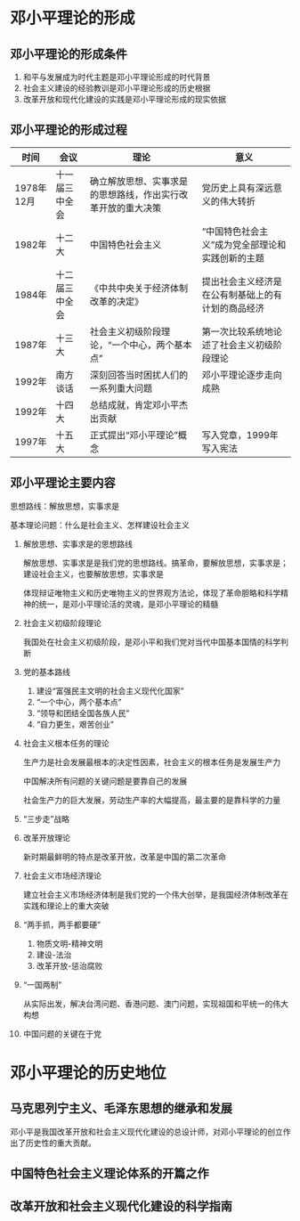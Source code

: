 # 邓小平理论的形成

## 邓小平理论的形成条件

1. 和平与发展成为时代主题是邓小平理论形成的时代背景
2. 社会主义建设的经验教训是邓小平理论形成的历史根据
3. 改革开放和现代化建设的实践是邓小平理论形成的现实依据

## 邓小平理论的形成过程

|时间|会议|理论|意义|
|-|-|-|-|
|1978年12月|十一届三中全会|确立解放思想、实事求是的思想路线，作出实行改革开放的重大决策|党历史上具有深远意义的伟大转折|
|1982年|十二大|中国特色社会主义|“中国特色社会主义”成为党全部理论和实践创新的主题|
|1984年|十二届三中全会|《中共中央关于经济体制改革的决定》|提出社会主义经济是在公有制基础上的有计划的商品经济|
|1987年|十三大|社会主义初级阶段理论，“一个中心，两个基本点”|第一次比较系统地论述了社会主义初级阶段理论|
|1992年|南方谈话|深刻回答当时困扰人们的一系列重大问题|邓小平理论逐步走向成熟|
|1992年|十四大|总结成就，肯定邓小平杰出贡献||
|1997年|十五大|正式提出“邓小平理论”概念|写入党章，1999年写入宪法|

## 邓小平理论主要内容

思想路线：解放思想，实事求是

基本理论问题：什么是社会主义、怎样建设社会主义

1. 解放思想、实事求是的思想路线
   
   解放思想、实事求是是我们党的思想路线。搞革命，要解放思想，实事求是；建设社会主义，也要解放思想，实事求是

   体现辩证唯物主义和历史唯物主义的世界观方法论，体现了革命胆略和科学精神的统一，是邓小平理论活的灵魂，是邓小平理论的精髓
2. 社会主义初级阶段理论
   
   我国处在社会主义初级阶段，是邓小平和我们党对当代中国基本国情的科学判断
3. 党的基本路线
   1. 建设“富强民主文明的社会主义现代化国家”
   2. “一个中心，两个基本点”
   3. “领导和团结全国各族人民”
   4. “自力更生，艰苦创业”
4. 社会主义根本任务的理论
   
   生产力是社会发展最根本的决定性因素，社会主义的根本任务是发展生产力

   中国解决所有问题的关键问题是要靠自己的发展

   社会生产力的巨大发展，劳动生产率的大幅提高，最主要的是靠科学的力量
5. “三步走”战略
6. 改革开放理论
   
   新时期最鲜明的特点是改革开放，改革是中国的第二次革命
7. 社会主义市场经济理论
   
   建立社会主义市场经济体制是我们党的一个伟大创举，是我国经济体制改革在实践和理论上的重大突破
8. “两手抓，两手都要硬”
   1. 物质文明-精神文明
   2. 建设-法治
   3. 改革开放-惩治腐败
9.  “一国两制”
    
    从实际出发，解决台湾问题、香港问题、澳门问题，实现祖国和平统一的伟大构想
10. 中国问题的关键在于党

# 邓小平理论的历史地位

## 马克思列宁主义、毛泽东思想的继承和发展

邓小平是我国改革开放和社会主义现代化建设的总设计师，对邓小平理论的创立作出了历史性的重大贡献。

## 中国特色社会主义理论体系的开篇之作

## 改革开放和社会主义现代化建设的科学指南